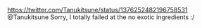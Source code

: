 https://twitter.com/Tanukitsune/status/1376252482196758531 @Tanukitsune Sorry, I totally failed at the no exotic ingredients :/